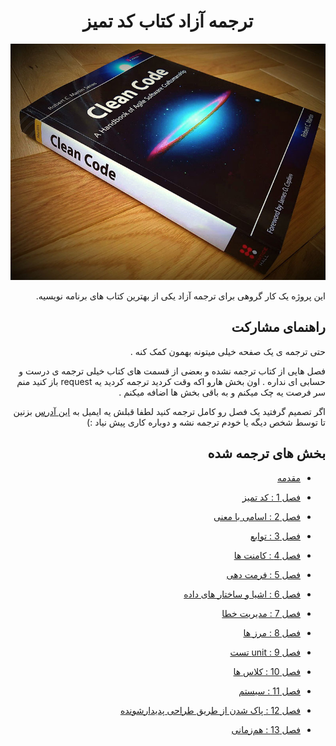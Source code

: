 
<h1 align="center" dir="rtl"> ترجمه آزاد کتاب کد تمیز</h1>
<div dir="rtl">
<p align="center">
  <img src="assets/image/CleanCodeRepo.jpg"/>
</p>

این پروژه یک کار گروهی برای ترجمه آزاد یکی از بهترین کتاب های برنامه نویسیه.

## راهنمای مشارکت
حتی ترجمه ی یک صفحه خیلی میتونه بهمون کمک کنه .

فصل هایی از کتاب ترجمه نشده و بعضی از قسمت های کتاب خیلی ترجمه ی درست و حسابی ای نداره . اون بخش هارو اکه وقت کردید ترجمه کردید یه request باز کنید منم سر فرصت یه چک میکنم و به باقی بخش ها اضافه میکنم .

اگر تصمیم گرفتید یک فصل رو کامل ترجمه کنید لطفا قبلش یه ایمیل به <a href="mailto: wuka.sec@gmail.com">این آدرس</a>  بزنین تا توسط شخص دیگه یا خودم ترجمه نشه و دوباره کاری پیش نیاد :)

 
## بخش های ترجمه شده

* [مقدمه](Book/0_introduction/introduction.md)

* [فصل 1 : کد تمیز](Book/1_Clean_Code/clean-code.md)

* [فصل 2 : اسامی با معنی](Book/2_meaningful-names/meaningful-names.md)

* [فصل 3 : توابع](Book/3_Functions/3_Functions.md)

* [فصل 4 : کامنت ها](Book/4_Comments/4_Comments.md)

* [فصل 5 : فرمت دهی](Book/5_Formatting/5_Formatting.md)

* [فصل 6 : اشیا و ساختار های داده](Book/6_Objects-And-Data-Structures/Objects-And-Data-Structures.md)

* [فصل 7 : مدیریت خطا](Book/7_Error-Handling/Error-Handling.md)

* [فصل 8 : مرز ها](Book/8_Boundaries/8_Boundaries.md)

* [فصل 9 : unit تست](Book/9_Unit_Tests/9_Unit_Tests.md)

* [فصل 10 : کلاس ها](Book/10_Classes/10_Classes.md)

* [فصل 11 : سیستم](Book/11_Systems/11_Systems.md)
 
* [فصل 12 : پاک شدن از طریق طراحی پدیدار‌شونده](Book/12_Emergence/Emergence.md)

* [فصل 13 : هم‌زمانی](Book/13_Concurrency/Concurrency.md)
